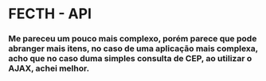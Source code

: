 # FECTH - API

### Me pareceu um pouco mais complexo, porém parece que pode abranger mais itens, no caso de uma aplicação mais complexa, acho que no caso duma simples consulta de CEP, ao utilizar o AJAX, achei melhor.

